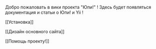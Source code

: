 Добро пожаловать в вики проекта "Юпи!" !
Здесь будет появляться документация и статьи о Юпи! и Yii !

[[Установка]]

[[Дизайн основного сайта]]

[[Помощь проекту!]]

